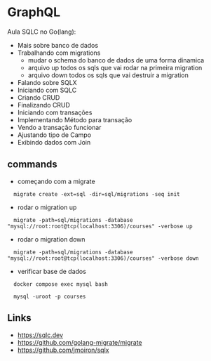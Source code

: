 # GraphQL

Aula SQLC no Go(lang):

- Mais sobre banco de dados
- Trabalhando com migrations
  - mudar o schema do banco de dados de uma forma dinamica
  - arquivo up todos os sqls que vai rodar na primeira migration
  - arquivo down todos os sqls que vai destruir a migration
- Falando sobre SQLX
- Iniciando com SQLC
- Criando CRUD
- Finalizando CRUD
- Iniciando com transações
- Implementando Método para transação
- Vendo a transação funcionar
- Ajustando tipo de Campo
- Exibindo dados com Join

## commands

- começando com a migrate

```
  migrate create -ext=sql -dir=sql/migrations -seq init
```

- rodar o migration up

```
  migrate -path=sql/migrations -database "mysql://root:root@tcp(localhost:3306)/courses" -verbose up
```

- rodar o migration down

```
  migrate -path=sql/migrations -database "mysql://root:root@tcp(localhost:3306)/courses" -verbose down
```

- verificar base de dados

```
  docker compose exec mysql bash
```

```
  mysql -uroot -p courses
```

## Links

- https://sqlc.dev
- https://github.com/golang-migrate/migrate
- https://github.com/jmoiron/sqlx
